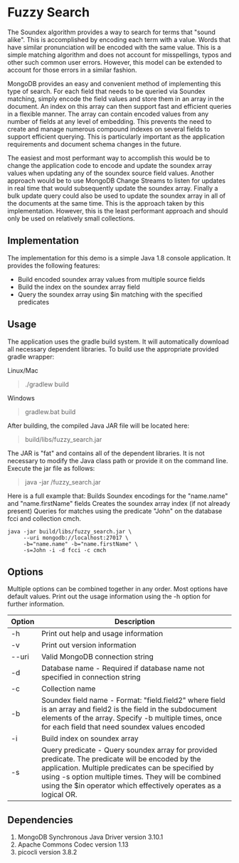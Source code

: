 # Fuzzy Search
The Soundex algorithm provides a way to search for terms that "sound alike".  This is accomplished by encoding each term with a value.  Words that have similar pronunciation will be encoded with the same value.  This is a simple matching algorithm and does not account for misspellings, typos and other such common user errors.  However, this model can be extended to account for those errors in a similar fashion.

MongoDB provides an easy and convenient method of implementing this type of search.  For each field that needs to be queried via Soundex matching, simply encode the field values and store them in an array in the document.  An index on this array can then support fast and efficient queries in a flexible manner.  The array can contain encoded values from any number of fields at any level of embedding.  This prevents the need to create and manage numerous compound indexes on several fields to support efficient querying.  This is particularly important as the application requirements and document schema changes in the future.

The easiest and most performant way to accomplish this would be to change the application code to encode and update the soundex array values when updating any of the soundex source field values.  Another approach would be to use MongoDB Change Streams to listen for updates in real time that would subsequently update the soundex array.  Finally a bulk update query could also be used to update the soundex array in all of the documents at the same time.  This is the approach taken by this implementation.  However, this is the least performant approach and should only be used on relatively small collections.

## Implementation
The implementation for this demo is a simple Java 1.8 console application.  It provides the following features:
* Build encoded soundex array values from multiple source fields
* Build the index on the soundex array field
* Query the soundex array using $in matching with the specified predicates

## Usage
The application uses the gradle build system.  It will automatically download all necessary dependent libraries.  To build use the appropriate provided gradle wrapper:

Linux/Mac
> ./gradlew build

Windows
> gradlew.bat build

After building, the compiled Java JAR file will be located here:
> build/libs/fuzzy_search.jar

The JAR is "fat" and contains all of the dependent libraries.  It is not necessary to modify the Java class path or provide it on the command line.
Execute the jar file as follows:
> java -jar <path>/fuzzy_search.jar <options>

Here is a full example that:
Builds Soundex encodings for the "name.name" and "name.firstName" fields
Creates the soundex array index (if not already present)
Queries for matches using the predicate "John" on the database fcci and collection cmch.
```
java -jar build/libs/fuzzy_search.jar \
     --uri mongodb://localhost:27017 \
     -b="name.name" -b="name.firstName" \
     -s=John -i -d fcci -c cmch
```

## Options
Multiple options can be combined together in any order.  Most options have default values.  Print out the usage information using the -h option for further information.

| Option | Description                                                                                                                                                                                                                                                                         |
| ------ | ----------------------------------------------------------------------------------------------------------------------------------------------------------------------------------------------------------------------------------------------------------------------------------- |
| -h     | Print out help and usage information                                                                                                                                                                                                                                                |
| -v     | Print out version information                                                                                                                                                                                                                                                       |
| --uri  | Valid MongoDB connection string                                                                                                                                                                                                                                                     |
| -d     | Database name - Required if database name not specified in connection string                                                                                                                                                                                                        |
| -c     | Collection name                                                                                                                                                                                                                                                                     |
| -b     | Soundex field name - Format: "field.field2" where field is an array and field2 is the field in the subdocument elements of the array. Specify -b multiple times, once for each field that need soundex values encoded                                                               |
| -i     | Build index on soundex array                                                                                                                                                                                                                                                        |
| -s     | Query predicate - Query soundex array for provided predicate.  The predicate will be encoded by the application.  Multiple predicates can be specified by using -s option multiple times.  They will be combined using the $in operator which effectively operates as a logical OR. |

## Dependencies
1. MongoDB Synchronous Java Driver version 3.10.1
2. Apache Commons Codec version 1.13
3. picocli version 3.8.2
